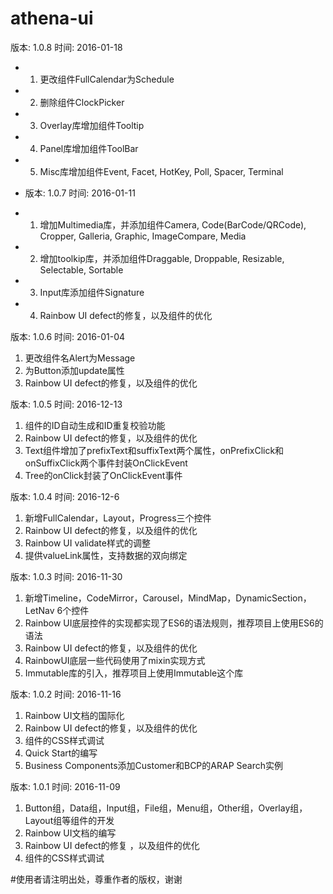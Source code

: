 athena-ui
======

版本: 1.0.8 时间: 2016-01-18
- 1. 更改组件FullCalendar为Schedule
- 2. 删除组件ClockPicker
- 3. Overlay库增加组件Tooltip
- 4. Panel库增加组件ToolBar
- 5. Misc库增加组件Event, Facet, HotKey, Poll, Spacer, Terminal

- 版本: 1.0.7 时间: 2016-01-11
- 1. 增加Multimedia库，并添加组件Camera, Code(BarCode/QRCode), Cropper, Galleria, Graphic, ImageCompare, Media
- 2. 增加toolkip库，并添加组件Draggable, Droppable, Resizable, Selectable, Sortable
- 3. Input库添加组件Signature
- 4. Rainbow UI defect的修复，以及组件的优化 

版本: 1.0.6 时间: 2016-01-04
1. 更改组件名Alert为Message
2. 为Button添加update属性
3. Rainbow UI defect的修复，以及组件的优化

版本: 1.0.5 时间: 2016-12-13
1. 组件的ID自动生成和ID重复校验功能
2. Rainbow UI defect的修复，以及组件的优化 
3. Text组件增加了prefixText和suffixText两个属性，onPrefixClick和onSuffixClick两个事件封装OnClickEvent
4. Tree的onClick封装了OnClickEvent事件

版本: 1.0.4 时间: 2016-12-6
1. 新增FullCalendar，Layout，Progress三个控件 
2. Rainbow UI defect的修复，以及组件的优化 
3. Rainbow UI validate样式的调整
4. 提供valueLink属性，支持数据的双向绑定

版本: 1.0.3 时间: 2016-11-30
1. 新增Timeline，CodeMirror，Carousel，MindMap，DynamicSection，LetNav 6个控件 
2. Rainbow UI底层控件的实现都实现了ES6的语法规则，推荐项目上使用ES6的语法
3. Rainbow UI defect的修复，以及组件的优化 
4. RainbowUI底层一些代码使用了mixin实现方式
5. Immutable库的引入，推荐项目上使用Immutable这个库

版本: 1.0.2 时间: 2016-11-16
1. Rainbow UI文档的国际化
2. Rainbow UI defect的修复，以及组件的优化
3. 组件的CSS样式调试 
4. Quick Start的编写
5. Business Components添加Customer和BCP的ARAP Search实例

版本: 1.0.1 时间: 2016-11-09
1. Button组，Data组，Input组，File组，Menu组，Other组，Overlay组，Layout组等组件的开发
2. Rainbow UI文档的编写 
3. Rainbow UI defect的修复 ，以及组件的优化
4. 组件的CSS样式调试

#使用者请注明出处，尊重作者的版权，谢谢
